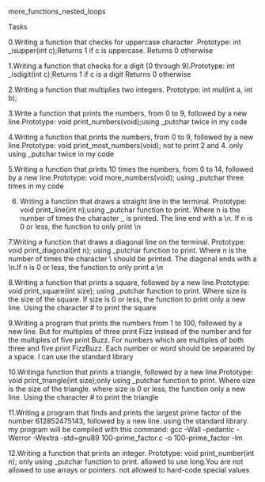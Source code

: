 more_functions_nested_loops



Tasks

0.Writing a function that checks for uppercase character .Prototype: int _isupper(int c);Returns 1 if c is uppercase. Returns 0 otherwise

1.Writing  a function that checks for a digit (0 through 9).Prototype: int _isdigit(int c);Returns 1 if c is a digit Returns 0 otherwise

2.Writing a function that multiplies two integers. Prototype: int mul(int a, int b);

3.Write a function that prints the numbers, from 0 to 9, followed by a new line.Prototype: void print_numbers(void);using  _putchar twice in my code

4.Writing a function that prints the numbers, from 0 to 9, followed by a new line.Prototype: void print_most_numbers(void); not to print 2 and 4. only using _putchar twice in my code

5.Writing a function that prints 10 times the numbers, from 0 to 14, followed by a new line.Prototype: void more_numbers(void); using _putchar three times in my code

6. Writing a function that draws a straight line in the terminal. Prototype: void print_line(int n);using _putchar function to print. Where n is the number of times the character _ is printed. The line end with a \n. If n is 0 or less, the function to only print \n

7.Writing a function that draws a diagonal line on the terminal. Prototype: void print_diagonal(int n); using _putchar function to print. Where n is the number of times the character \ should be printed. The diagonal  ends with a \n.If n is 0 or less, the function to only print a \n

8.Writing a function that prints a square, followed by a new line.Prototype: void print_square(int size); using _putchar function to print. Where size is the size of the square. If size is 0 or less, the function to print only a new line. Using the character # to print the square

9.Writing a program that prints the numbers from 1 to 100, followed by a new line. But for multiples of three print Fizz instead of the number and for the multiples of five print Buzz. For numbers which are multiples of both three and five print FizzBuzz. Each number or word should be separated by a space. I can  use the standard library

10.Writinga function that prints a triangle, followed by a new line.Prototype: void print_triangle(int size);only using _putchar function to print. Where size is the size of the triangle. where size is 0 or less, the function only a new line. Using the character # to print the triangle

 

11.Writing a program that finds and prints the largest prime factor of the number 612852475143, followed by a new line. using the standard library. my program will be compiled with this command: gcc -Wall -pedantic -Werror -Wextra -std=gnu89 100-prime_factor.c -o 100-prime_factor -lm

12.Writing a function that prints an integer. Prototype: void print_number(int n); only using _putchar function to print. allowed to use long.You are not allowed to use arrays or pointers. not allowed to hard-code special values

